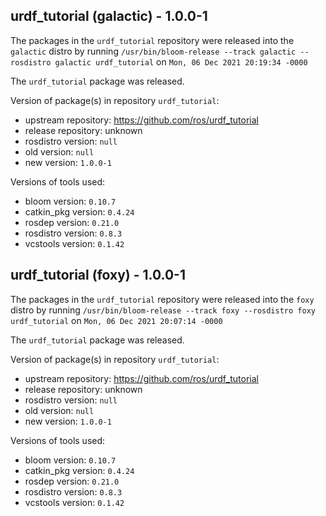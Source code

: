 ## urdf_tutorial (galactic) - 1.0.0-1

The packages in the `urdf_tutorial` repository were released into the `galactic` distro by running `/usr/bin/bloom-release --track galactic --rosdistro galactic urdf_tutorial` on `Mon, 06 Dec 2021 20:19:34 -0000`

The `urdf_tutorial` package was released.

Version of package(s) in repository `urdf_tutorial`:

- upstream repository: https://github.com/ros/urdf_tutorial
- release repository: unknown
- rosdistro version: `null`
- old version: `null`
- new version: `1.0.0-1`

Versions of tools used:

- bloom version: `0.10.7`
- catkin_pkg version: `0.4.24`
- rosdep version: `0.21.0`
- rosdistro version: `0.8.3`
- vcstools version: `0.1.42`


## urdf_tutorial (foxy) - 1.0.0-1

The packages in the `urdf_tutorial` repository were released into the `foxy` distro by running `/usr/bin/bloom-release --track foxy --rosdistro foxy urdf_tutorial` on `Mon, 06 Dec 2021 20:07:14 -0000`

The `urdf_tutorial` package was released.

Version of package(s) in repository `urdf_tutorial`:

- upstream repository: https://github.com/ros/urdf_tutorial
- release repository: unknown
- rosdistro version: `null`
- old version: `null`
- new version: `1.0.0-1`

Versions of tools used:

- bloom version: `0.10.7`
- catkin_pkg version: `0.4.24`
- rosdep version: `0.21.0`
- rosdistro version: `0.8.3`
- vcstools version: `0.1.42`


